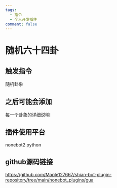 ```yaml
---
tags:
  - 指令  
  - 个人开发插件
comment: false
---
```


# 随机六十四卦
## 触发指令
  随机卦象
## 之后可能会添加
  每一个卦象的详细说明
## 插件使用平台
  nonebot2 python  
## github源码链接
  https://github.com/Maple127667/shian-bot-plugin-repository/tree/main/nonebot_plugins/gua
